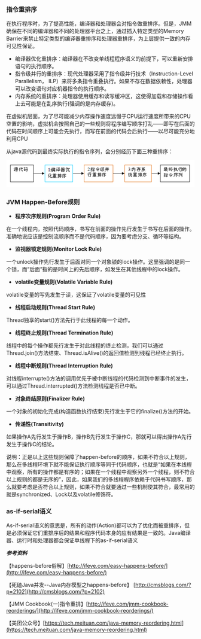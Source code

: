 ### 指令重排序

在执行程序时，为了提高性能，编译器和处理器会对指令做重排序。但是，JMM确保在不同的编译器和不同的处理器平台之上，通过插入特定类型的Memory Barrier来禁止特定类型的编译器重排序和处理器重排序，为上层提供一致的内存可见性保证。

* 编译器优化重排序：编译器在不改变单线程程序语义的前提下，可以重新安排语句的执行顺序。
* 指令级并行的重排序：现代处理器采用了指令级并行技术（Instruction-Level Parallelism， ILP）来将多条指令重叠执行。如果不存在数据依赖性，处理器可以改变语句对应机器指令的执行顺序。
* 内存系统的重排序：处理器使用缓存和读写缓冲区，这使得加载和存储操作看上去可能是在乱序执行\(强调的是内存缓存\)。

在虚拟机层面，为了尽可能减少内存操作速度远慢于CPU运行速度所带来的CPU空置的影响，虚拟机会按照自己的一些规则将程序编写顺序打乱——即写在后面的代码在时间顺序上可能会先执行，而写在前面的代码会后执行——以尽可能充分地利用CPU

从java源代码到最终实际执行的指令序列，会分别经历下面三种重排序：

![](/assets/20180413174357001.png)

### JVM **Happen-Before规则**

* **程序次序规则\(Program Order Rule\)**

在一个线程内，按照代码顺序，书写在前面的操作先行发生于书写在后面的操作。准确地说应该是控制流顺序而不是代码顺序，因为要考虑分支、循环等结构。

* **监视器锁定规则\(Monitor Lock Rule\)**

一个unlock操作先行发生于后面对同一个对象锁的lock操作。这里强调的是同一个锁，而“后面”指的是时间上的先后顺序，如发生在其他线程中的lock操作。

* **volatile变量规则\(Volatile Variable Rule\)**

volatile变量的写先发生于读，这保证了volatile变量的可见性

* **线程启动规则\(Thread Start Rule\)**

Thread独享的start\(\)方法先行于此线程的每一个动作。

* **线程终止规则\(Thread Termination Rule\)**

线程中的每个操作都先行发生于对此线程的终止检测，我们可以通过Thread.join\(\)方法结束、Thread.isAlive\(\)的返回值检测到线程已经终止执行。

* **线程中断规则\(Thread Interruption Rule\)**

对线程interrupte\(\)方法的调用优先于被中断线程的代码检测到中断事件的发生，可以通过Thread.interrupted\(\)方法检测线程是否已中断。

* **对象终结原则\(Finalizer Rule\)**

一个对象的初始化完成\(构造函数执行结束\)先行发生于它的finalize\(\)方法的开始。

* **传递性\(Transitivity\)**

如果操作A先行发生于操作B，操作B先行发生于操作C，那就可以得出操作A先行发生于操作C的结论。

说明：正是以上这些规则保障了happen-before的顺序，如果不符合以上规则，那么在多线程环境下就不能保证执行顺序等同于代码顺序，也就是“如果在本线程中观察，所有的操作都是有序的；如果在一个线程中观察另外一个线程，则不符合以上规则的都是无序的”，因此，如果我们的多线程程序依赖于代码书写顺序，那么就要考虑是否符合以上规则，如果不符合就要通过一些机制使其符合，最常用的就是synchronized、Lock以及volatile修饰符。

### as-if-serial语义

As-if-serial语义的意思是，所有的动作\(Action\)都可以为了优化而被重排序，但是必须保证它们重排序后的结果和程序代码本身的应有结果是一致的。Java编译器、运行时和处理器都会保证单线程下的as-if-serial语义

_**参考资料**_

【happens-before俗解】[http://ifeve.com/easy-happens-before/](http://ifeve.com/easy-happens-before/)

【死磕Java并发--Java内存模型之happens-before】 [http://cmsblogs.com/?p=2102](http://cmsblogs.com/?p=2102)

【JMM Cookbook\(一\)指令重排】[http://ifeve.com/jmm-cookbook-reorderings/](http://ifeve.com/jmm-cookbook-reorderings/)

【美团公众号】[https://tech.meituan.com/java-memory-reordering.html](https://tech.meituan.com/java-memory-reordering.html)

